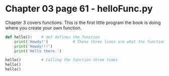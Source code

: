 # Chapter 03 page 61 - helloFunc.py

Chapter 3 covers functions.  This is the first little program the book is doing where you create your own function.

```python
def hello():    # def defines the function
    print('Howdy!')           # These three lines are what the function does when called
    print('Howdy!!!')
    print('Hello there.')

hello()         # Calling the function three times
hello()
hello()
```
